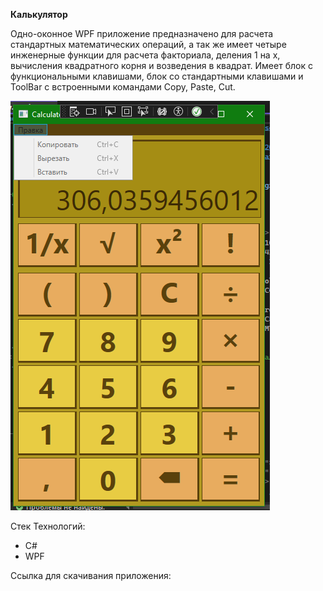 **Калькулятор**

Одно-оконное WPF приложение предназначено для расчета стандартных математических операций, а так же имеет четыре инженерные функции для расчета факториала, деления 1 на x, вычисления квадратного корня и возведения в квадрат. 
Имеет блок с функциональными клавишами, блок со стандартными клавишами и ToolBar с встроенными командами Copy, Paste, Cut.


![Иллюстрация к проекту](https://github.com/ZhiyanovAndrey/WPF-Calculator/blob/master/Calculator.png)

Стек Технологий:

- C#
- WPF

Ссылка для скачивания приложения: 
